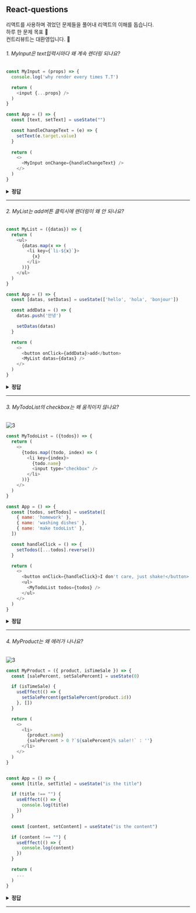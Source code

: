 ## React-questions

리액트를 사용하며 겪었던 문제들을 풀어내 리액트의 이해를 돕습니다.  
하루 한 문제 목표 🤔  
컨트리뷰트는 대환영입니다. 🤗


###### 1. MyInput은 text입력시마다 왜 계속 렌더링 되나요?

```javascript
const MyInput = (props) => {
  console.log('why render every times T.T')

  return (
    <input {...props} />
  )
}

const App = () => {
  const [text, setText] = useState("")

  const handleChangeText = (e) => {
    setText(e.target.value)
  }
  
  return (
    <>
      <MyInput onChange={handleChangeText} />
    </>
  )
}
```

<details><summary><b>정답</b></summary>
<p>

#### `handleChangeText`는 매 렌더링시에 새로운 주소에 *다시* 저장됩니다.
컴포넌트가 렌더링 될 때는 state, props가 변할 때입니다. javascript에서는 object를 주소값으로 비교합니다. `handleChangeText`는 Function object입니다. 매 렌더링시에 `handleChangeText`는 새로운 주소값에 할당되어 `MyInput`의 props(onChange)가 변한 것으로 React는 판단합니다.<br>
*이 문제를 해결하기 위해* (일반적으로)[React.useCallback](https://ko.reactjs.org/docs/hooks-reference.html#usecallback) 혹은 [React.memo](https://ko.reactjs.org/docs/react-api.html#reactmemo)을 사용할 수 있습니다.


</p>
</details>

---

###### 2. MyList는 add버튼 클릭시에 렌더링이 왜 *안* 되나요?

```javascript
const MyList = ({datas}) => {
  return (
    <ul>
      {datas.map(x => (
        <li key={`li-${x}`}>
          {x}
        </li>
      ))}
    </ul>
  )
}

const App = () => {
  const [datas, setDatas] = useState(['hello', 'hola', 'bonjour'])

  const addData = () => {
    datas.push('안녕')

    setDatas(datas)
  }

  return (
    <>
      <button onClick={addData}>add</button>
      <MyList datas={datas} />
    </>
  )
}
```

<details><summary><b>정답</b></summary>
<p>

#### `datas`는 사실 바뀌지 않았습니다.
`datas`에 push를 해도 `datas`의 주소값이 바뀌진 않습니다. 하지만, React는 주소값이 바뀌는 걸 통해 변화를 감지합니다.<sup><a href="#1-myinput은-text입력시마다-왜-계속-렌더링-되나요">\*1번 문제 참고</a></sup> 즉, 리액트는 `datas`가 바뀌지 않은 걸로 판단하여 똑똑하게 렌더링하지 않은 겁니다.<br>
*이 문제를 해결하기 위해선* [불변성](https://www.google.com/search?q=Immutability&oq=Immutability&aqs=chrome..69i57j69i60j69i61.242j0j7&sourceid=chrome&ie=UTF-8)에 대해 알아야합니다. 또, [전개 구문](https://developer.mozilla.org/ko/docs/Web/JavaScript/Reference/Operators/Spread_syntax)은 불변성을 지키는 똑똑한 방법입니다.

</p>
</details>

---

###### 3. MyTodoList의 checkbox는 왜 움직이지 않나요?
![3](https://user-images.githubusercontent.com/42797995/87059853-c5c7ed00-c244-11ea-9c2d-ac199bc50fee.gif)

```javascript
const MyTodoList = ({todos}) => {
  return (
    <>
      {todos.map((todo, index) => (
        <li key={index}>
          {todo.name}
          <input type="checkbox" />
        </li>
      ))}
    </>
  )
}

const App = () => {
  const [todos, setTodos] = useState([
    { name: 'homework' },
    { name: 'washing dishes' },
    { name: 'make todoList' },
  ])

  const handleClick = () => {
    setTodos([...todos].reverse())
  }

  return (
    <>
      <button onClick={handleClick}>I don't care, just shake!</button>
      <ul>
        <MyTodoList todos={todos} />
      </ul>
    </>
  )
}
```

<details><summary><b>정답</b></summary>
<p>

#### 리스트 렌더링에서 `인덱스`를 `key`로 지정하지 마세요.

React는 리스트 렌더링에서 `key`로 어떤 항목을 변경, 추가 또는 삭제할지 판단합니다. index를 key로 사용한다면, 우리가 배열을 `reverse`했을 때에 React는 이렇게 판단합니다. 아하! `homework`가 `make todoList`라는 문자열로 바뀌었구나? 그럼 문자열만 바꿔주면 되겠다!<br/>
이 문제를 해결하기 위해 `key`에 `id`를 넘겨주세요. 고유한 `id`값을 넘겨주면 원하는 대로 작동할 것 입니다. 읽어보면 좋은 글로는, [왜 key가 필요한가에 대한 더 자세한 설명](https://ko.reactjs.org/docs/reconciliation.html#recursing-on-children) 그리고 [인덱스를 key로 사용할 경우 부정적인 영향에 대한 상세 설명](https://medium.com/@robinpokorny/index-as-a-key-is-an-anti-pattern-e0349aece318)이 있습니다.

</p>
</details>

---

###### 4. MyProduct는 왜 에러가 나나요?
![3](https://user-images.githubusercontent.com/42797995/87059853-c5c7ed00-c244-11ea-9c2d-ac199bc50fee.gif)

```javascript
const MyProduct = ({ product, isTimeSale }) => {
  const [salePercent, setSalePercent] = useState(0)

  if (isTimeSale) {
    useEffect(() => {
      setSalePercent(getSalePercent(product.id))
    }, [])
  }

  return (
    <>
      <li>
        {product.name}
        {salePercent > 0 ?`${salePercent}% sale!!` : ''}
      </li>
    </>
  )
}


const App = () => {
  const [title, setTitle] = useState("is the title")

  if (title !== "") {
    useEffect(() => {
      console.log(title)
    })
  }

  const [content, setContent] = useState("is the content")

  if (content !== "") {
    useEffect(() => {
      console.log(content)
    })
  }

  return (
    ...
  )
}
```

<details><summary><b>정답</b></summary>
<p>

#### `조건문` 안에 `Hook(use~)`를 사용하지 마세요!

정확한 의미로는, **무조건** 함수의 최상위에서만 `Hook`을 사용해야만 합니다. 이는 `React`가 `Hook`의 상태를 올바르게 유지할 수 있게 도와줍니다. 더 설명하자면, React는 `Hook`이 **실행 순서**에 의존해서 `state`(이는 `useEffect`의 함수도 될 수 있습니다)를 저장합니다.<br/>
예를 들어, 위의 예제에서는(조건문을 빼면), `["is the title", () => { console... }, "is the content", () => { console... }]`의 상태로 React는 저장합니다. 만약 조건문의 조건이 `false`가 되어 `Hook`의 실행 순서가 변한다면 어떨까요? `state`와 `Hook`을 연결시켜주지 못해 버그가 발생합니다.<br>
*이 문제를 해결하려면* 조건문을 `useEffect` 안으로 넣으세요! 오직 그것 뿐입니다. 더 중요한 건, 모든 `Hook`은 최상위에서만 호출하세요! 읽어보면 좋은 글로는, [Hook의 첫번째 규칙](https://itnext.io/the-first-rule-of-react-hooks-in-plain-english-1e0d5ae32009) 그리고 [Hook의 규칙](https://ko.reactjs.org/docs/hooks-rules.html#explanation)이 있습니다.

</p>
</details>

---
